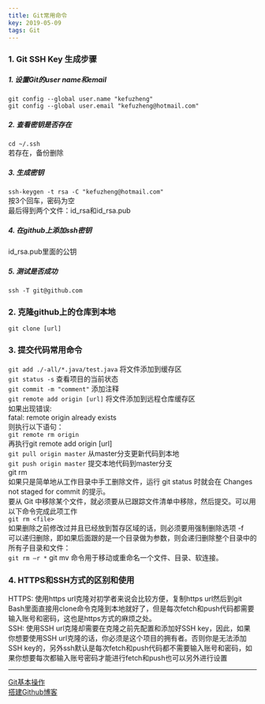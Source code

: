 ```yaml
---
title: Git常用命令
key: 2019-05-09
tags: Git
---
```


### 1. Git SSH Key 生成步骤
##### 1. 设置Git的user name和email
`git config --global user.name "kefuzheng" `  
`git config --global user.email "kefuzheng@hotmail.com" `  
##### 2. 查看密钥是否存在
`cd ~/.ssh`  
若存在，备份删除
##### 3. 生成密钥
`ssh-keygen -t rsa -C "kefuzheng@hotmail.com"`  
按3个回车，密码为空  
最后得到两个文件：id_rsa和id_rsa.pub
##### 4. 在github上添加ssh密钥
id_rsa.pub里面的公钥
##### 5. 测试是否成功
`ssh -T git@github.com`

### 2. 克隆github上的仓库到本地
`git clone [url]`

### 3. 提交代码常用命令
`git add ./-all/*.java/test.java` 将文件添加到缓存区  
`git status -s` 查看项目的当前状态  
`git commit -m "comment"` 添加注释  
`git remote add origin [url]` 将文件添加到远程仓库缓存区  
如果出现错误:  
fatal: remote origin already exists  
则执行以下语句：  
`git remote rm origin`  
再执行git remote add origin [url]  
`git pull origin master`  从master分支更新代码到本地  
`git push origin master`  提交本地代码到master分支  
git rm  
如果只是简单地从工作目录中手工删除文件，运行 git status 时就会在 Changes not staged for commit 的提示。  
要从 Git 中移除某个文件，就必须要从已跟踪文件清单中移除，然后提交。可以用以下命令完成此项工作  
`git rm <file>`  
如果删除之前修改过并且已经放到暂存区域的话，则必须要用强制删除选项 -f  
可以递归删除，即如果后面跟的是一个目录做为参数，则会递归删除整个目录中的所有子目录和文件：  
`git rm –r *` 
git mv 命令用于移动或重命名一个文件、目录、软连接。
### 4. HTTPS和SSH方式的区别和使用
HTTPS: 使用https url克隆对初学者来说会比较方便，复制https url然后到git Bash里面直接用clone命令克隆到本地就好了，但是每次fetch和push代码都需要输入账号和密码，这也是https方式的麻烦之处。  
SSH: 使用SSH url克隆却需要在克隆之前先配置和添加好SSH key，因此，如果你想要使用SSH url克隆的话，你必须是这个项目的拥有者。否则你是无法添加SSH key的，另外ssh默认是每次fetch和push代码都不需要输入账号和密码，如果你想要每次都输入账号密码才能进行fetch和push也可以另外进行设置

----

[Git基本操作](http://www.runoob.com/git/git-basic-operations.html)  
[搭建Github博客](https://blog.csdn.net/u012168038/article/details/77715439)
